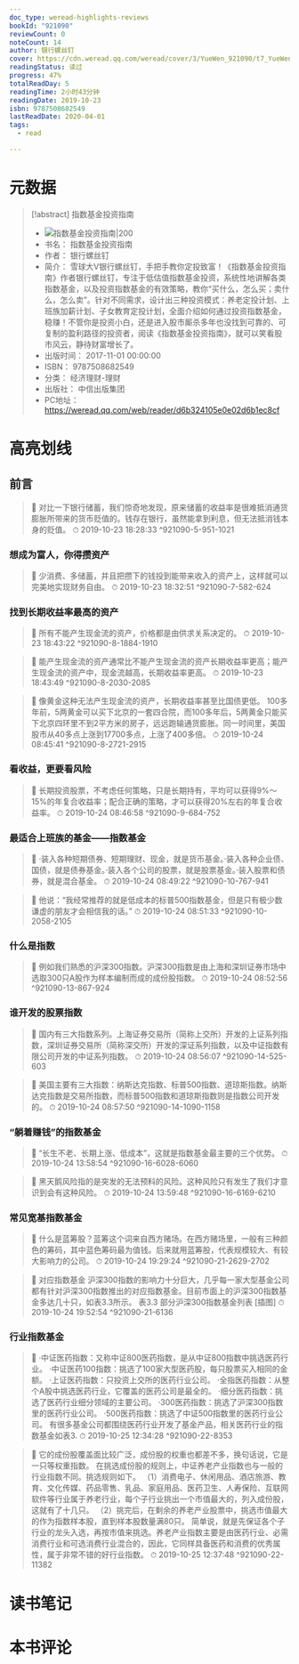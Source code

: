 ```yaml
---
doc_type: weread-highlights-reviews
bookId: "921090"
reviewCount: 0
noteCount: 14
author: 银行螺丝钉
cover: https://cdn.weread.qq.com/weread/cover/3/YueWen_921090/t7_YueWen_921090.jpg
readingStatus: 读过
progress: 47%
totalReadDay: 5
readingTime: 2小时43分钟
readingDate: 2019-10-23
isbn: 9787508682549
lastReadDate: 2020-04-01
tags:
  - read

---
```

# 元数据
> [!abstract] 指数基金投资指南
> - ![ 指数基金投资指南|200](https://cdn.weread.qq.com/weread/cover/3/YueWen_921090/t7_YueWen_921090.jpg)
> - 书名： 指数基金投资指南
> - 作者： 银行螺丝钉
> - 简介： 雪球大V银行螺丝钉，手把手教你定投致富！《指数基金投资指南》作者银行螺丝钉，专注于低估值指数基金投资，系统性地讲解各类指数基金，以及投资指数基金的有效策略，教你“买什么，怎么买；卖什么，怎么卖”。针对不同需求，设计出三种投资模式：养老定投计划、上班族加薪计划、子女教育定投计划，全面介绍如何通过投资指数基金，稳赚！不管你是投资小白，还是进入股市厮杀多年也没找到可靠的、可复制的盈利路径的投资者，阅读《指数基金投资指南》，就可以笑看股市风云，静待财富增长了。
> - 出版时间： 2017-11-01 00:00:00
> - ISBN： 9787508682549
> - 分类： 经济理财-理财
> - 出版社： 中信出版集团
> - PC地址：https://weread.qq.com/web/reader/d6b324105e0e02d6b1ec8cf

# 高亮划线

## 前言

> 📌 对比一下银行储蓄，我们惊奇地发现，原来储蓄的收益率是很难抵消通货膨胀所带来的货币贬值的。钱存在银行，虽然能拿到利息，但无法抵消钱本身的贬值。 
> ⏱ 2019-10-23 18:28:33 ^921090-5-951-1021

### 想成为富人，你得攒资产

> 📌 少消费、多储蓄，并且把攒下的钱投到能带来收入的资产上，这样就可以完美地实现财务自由。 
> ⏱ 2019-10-23 18:32:51 ^921090-7-582-624

### 找到长期收益率最高的资产

> 📌 所有不能产生现金流的资产，价格都是由供求关系决定的。 
> ⏱ 2019-10-23 18:43:22 ^921090-8-1884-1910

> 📌 能产生现金流的资产通常比不能产生现金流的资产长期收益率更高；能产生现金流的资产中，现金流越高，长期收益率更高。 
> ⏱ 2019-10-23 18:43:49 ^921090-8-2030-2085

> 📌 像黄金这种无法产生现金流的资产，长期收益率甚至比国债更低。 100多年前，5两黄金可以买下北京的一套四合院，而100多年后，5两黄金只能买下北京四环里不到2平方米的房子，远远跑输通货膨胀。同一时间里，美国股市从40多点上涨到17700多点，上涨了400多倍。 
> ⏱ 2019-10-24 08:45:41 ^921090-8-2721-2915

### 看收益，更要看风险

> 📌 长期投资股票，不考虑任何策略，只是长期持有，平均可以获得9%～15%的年复合收益率；配合正确的策略，才可以获得20%左右的年复合收益率。 
> ⏱ 2019-10-24 08:46:58 ^921090-9-684-752

### 最适合上班族的基金——指数基金

> 📌 ·装入各种短期债券、短期理财、现金，就是货币基金。·装入各种企业债、国债，就是债券基金。·装入各个公司的股票，就是股票基金。·装入股票和债券，就是混合基金。 
> ⏱ 2019-10-24 08:49:22 ^921090-10-767-941

> 📌 他说：“我经常推荐的就是低成本的标普500指数基金，但是只有极少数谦虚的朋友才会相信我的话。” 
> ⏱ 2019-10-24 08:51:33 ^921090-10-2058-2105

### 什么是指数

> 📌 例如我们熟悉的沪深300指数。沪深300指数是由上海和深圳证券市场中选取300只A股作为样本编制而成的成份股指数。 
> ⏱ 2019-10-24 08:52:56 ^921090-13-867-924

### 谁开发的股票指数

> 📌 国内有三大指数系列。上海证券交易所（简称上交所）开发的上证系列指数，深圳证券交易所（简称深交所）开发的深证系列指数，以及中证指数有限公司开发的中证系列指数。 
> ⏱ 2019-10-24 08:56:07 ^921090-14-525-603

> 📌 美国主要有三大指数：纳斯达克指数、标普500指数、道琼斯指数。纳斯达克指数是交易所指数，而标普500指数和道琼斯指数则是指数公司开发的。 
> ⏱ 2019-10-24 08:57:50 ^921090-14-1090-1158

### “躺着赚钱”的指数基金

> 📌 “长生不老、长期上涨、低成本”，这就是指数基金最主要的三个优势。 
> ⏱ 2019-10-24 13:58:54 ^921090-16-6028-6060

> 📌 黑天鹅风险指的是突发的无法预料的风险。这种风险只有发生了我们才意识到会有这种风险。 
> ⏱ 2019-10-24 13:59:48 ^921090-16-6169-6210

### 常见宽基指数基金

> 📌 什么是蓝筹股？蓝筹这个词来自西方赌场。在西方赌场里，一般有三种颜色的筹码，其中蓝色筹码最为值钱。后来就用蓝筹股，代表规模较大、有较大影响力的公司。 
> ⏱ 2019-10-24 19:29:24 ^921090-21-2629-2702

> 📌 对应指数基金
   沪深300指数的影响力十分巨大，几乎每一家大型基金公司都有针对沪深300指数推出的对应指数基金。目前市面上的沪深300指数基金多达几十只，如表3.3所示。
   表3.3 部分沪深300指数基金列表
   [插图] 
> ⏱ 2019-10-24 19:52:54 ^921090-21-6136

### 行业指数基金

> 📌 ·中证医药指数：又称中证800医药指数，是从中证800指数中挑选医药行业。
   ·中证医药100指数：挑选了100家大型医药股，每只股票买入相同的金额。
   ·上证医药指数：只投资上交所的医药行业公司。
   ·全指医药指数：从整个A股中挑选医药行业，它覆盖的医药公司是最全的。
   ·细分医药指数：挑选了医药行业细分领域的主要公司。
   ·300医药指数：挑选了沪深300指数里的医药行业公司。
   ·500医药指数：挑选了中证500指数里的医药行业公司。
   有很多基金公司都围绕医药行业开发了基金产品，相关医药行业的指数基金如表3. 
> ⏱ 2019-10-25 12:34:28 ^921090-22-8353

> 📌 它的成份股覆盖面比较广泛，成份股的权重也都差不多，换句话说，它是一只等权重指数。
   在挑选成份股的规则上，中证养老产业指数也与一般的行业指数不同。挑选规则如下。
   （1）消费电子、休闲用品、酒店旅游、教育、文化传媒、药品零售、乳品、家庭用品、医药卫生、人寿保险、互联网软件等行业属于养老行业，每个子行业挑出一个市值最大的，列入成份股，这就有了十几只。
   （2）挑完后，在剩余的养老产业股票中，挑选市值最大的作为指数样本股，直到样本股数量满80只。
   简单说，就是先保证各个子行业的龙头入选，再按市值来挑选。养老产业指数主要是由医药行业、必需消费行业和可选消费行业混合的，因此，它同样具备医药和消费的优秀属性，属于非常不错的好行业指数。 
> ⏱ 2019-10-25 12:37:48 ^921090-22-11382

# 读书笔记

# 本书评论

